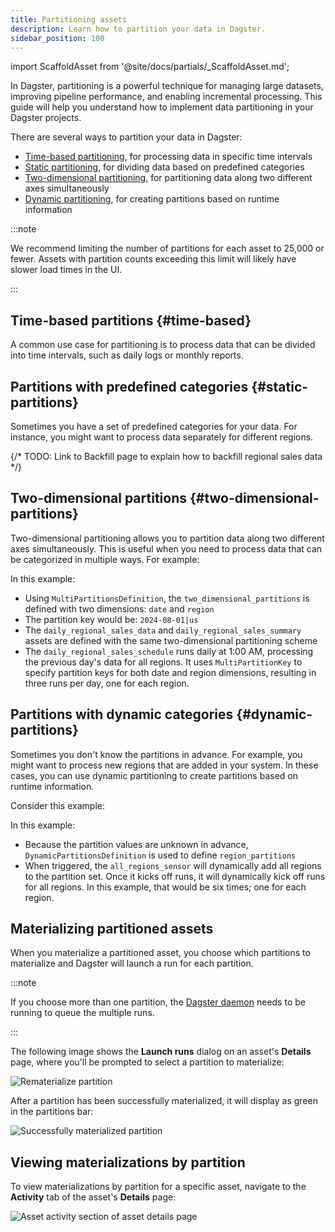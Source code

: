```yaml
---
title: Partitioning assets
description: Learn how to partition your data in Dagster.
sidebar_position: 100
---
```


import ScaffoldAsset from '@site/docs/partials/\_ScaffoldAsset.md';

<ScaffoldAsset />

In Dagster, partitioning is a powerful technique for managing large datasets, improving pipeline performance, and enabling incremental processing. This guide will help you understand how to implement data partitioning in your Dagster projects.

There are several ways to partition your data in Dagster:

- [Time-based partitioning](#time-based), for processing data in specific time intervals
- [Static partitioning](#static-partitions), for dividing data based on predefined categories
- [Two-dimensional partitioning](#two-dimensional-partitions), for partitioning data along two different axes simultaneously
- [Dynamic partitioning](#dynamic-partitions), for creating partitions based on runtime information

:::note

We recommend limiting the number of partitions for each asset to 25,000 or fewer. Assets with partition counts exceeding this limit will likely have slower load times in the UI.

:::

## Time-based partitions \{#time-based}

A common use case for partitioning is to process data that can be divided into time intervals, such as daily logs or monthly reports.

<CodeExample path="docs_snippets/docs_snippets/guides/data-modeling/partitioning/time_based_partitioning.py" language="python" title="src/<project_name>/defs/assets.py"/>

## Partitions with predefined categories \{#static-partitions}

Sometimes you have a set of predefined categories for your data. For instance, you might want to process data separately for different regions.

<CodeExample path="docs_snippets/docs_snippets/guides/data-modeling/partitioning/static_partitioning.py" language="python" title="src/<project_name>/defs/assets.py"/>

{/* TODO: Link to Backfill page to explain how to backfill regional sales data */}

## Two-dimensional partitions \{#two-dimensional-partitions}

Two-dimensional partitioning allows you to partition data along two different axes simultaneously. This is useful when you need to process data that can be categorized in multiple ways. For example:

<CodeExample path="docs_snippets/docs_snippets/guides/data-modeling/partitioning/two_dimensional_partitioning.py" language="python" title="src/<project_name>/defs/assets.py"/>

In this example:

- Using `MultiPartitionsDefinition`, the `two_dimensional_partitions` is defined with two dimensions: `date` and `region`
- The partition key would be: `2024-08-01|us`
- The `daily_regional_sales_data` and `daily_regional_sales_summary` assets are defined with the same two-dimensional partitioning scheme
- The `daily_regional_sales_schedule` runs daily at 1:00 AM, processing the previous day's data for all regions. It uses `MultiPartitionKey` to specify partition keys for both date and region dimensions, resulting in three runs per day, one for each region.

## Partitions with dynamic categories \{#dynamic-partitions}

Sometimes you don't know the partitions in advance. For example, you might want to process new regions that are added in your system. In these cases, you can use dynamic partitioning to create partitions based on runtime information.

Consider this example:

<CodeExample path="docs_snippets/docs_snippets/guides/data-modeling/partitioning/dynamic_partitioning.py" language="python" title="src/<project_name>/defs/assets.py"/>

In this example:

- Because the partition values are unknown in advance, `DynamicPartitionsDefinition` is used to define `region_partitions`
- When triggered, the `all_regions_sensor` will dynamically add all regions to the partition set. Once it kicks off runs, it will dynamically kick off runs for all regions. In this example, that would be six times; one for each region.

## Materializing partitioned assets

When you materialize a partitioned asset, you choose which partitions to materialize and Dagster will launch a run for each partition. 

:::note

If you choose more than one partition, the [Dagster daemon](/deployment/execution/dagster-daemon) needs to be running to queue the multiple runs.

:::

The following image shows the **Launch runs** dialog on an asset's **Details** page, where you'll be prompted to select a partition to materialize:

![Rematerialize partition](/images/guides/build/partitions-and-backfills/rematerialize-partition.png)

After a partition has been successfully materialized, it will display as green in the partitions bar:

![Successfully materialized partition](/images/guides/build/partitions-and-backfills/materialized-partitioned-asset.png)

## Viewing materializations by partition

To view materializations by partition for a specific asset, navigate to the **Activity** tab of the asset's **Details** page:

![Asset activity section of asset details page](/images/guides/build/partitions-and-backfills/materialized-partitioned-asset-activity.png)